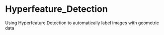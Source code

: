 # Hyperfeature_Detection
Using Hyperfeature Detection to automatically label images with geometric data

